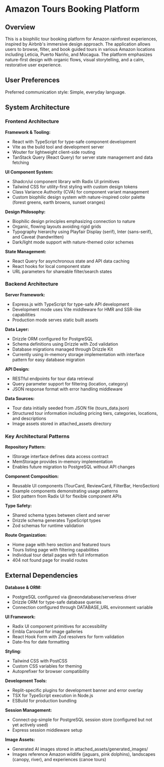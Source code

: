 # Amazon Tours Booking Platform

## Overview

This is a biophilic tour booking platform for Amazon rainforest experiences, inspired by Airbnb's immersive design approach. The application allows users to browse, filter, and book guided tours in various Amazon locations including Leticia, Puerto Nariño, and Mocagua. The platform emphasizes nature-first design with organic flows, visual storytelling, and a calm, restorative user experience.

## User Preferences

Preferred communication style: Simple, everyday language.

## System Architecture

### Frontend Architecture

**Framework & Tooling:**
- React with TypeScript for type-safe component development
- Vite as the build tool and development server
- Wouter for lightweight client-side routing
- TanStack Query (React Query) for server state management and data fetching

**UI Component System:**
- Shadcn/ui component library with Radix UI primitives
- Tailwind CSS for utility-first styling with custom design tokens
- Class Variance Authority (CVA) for component variant management
- Custom biophilic design system with nature-inspired color palette (forest greens, earth browns, sunset oranges)

**Design Philosophy:**
- Biophilic design principles emphasizing connection to nature
- Organic, flowing layouts avoiding rigid grids
- Typography hierarchy using Playfair Display (serif), Inter (sans-serif), and Caveat (handwritten)
- Dark/light mode support with nature-themed color schemes

**State Management:**
- React Query for asynchronous state and API data caching
- React hooks for local component state
- URL parameters for shareable filter/search states

### Backend Architecture

**Server Framework:**
- Express.js with TypeScript for type-safe API development
- Development mode uses Vite middleware for HMR and SSR-like capabilities
- Production mode serves static built assets

**Data Layer:**
- Drizzle ORM configured for PostgreSQL
- Schema definitions using Drizzle with Zod validation
- Database migrations managed through Drizzle Kit
- Currently using in-memory storage implementation with interface pattern for easy database migration

**API Design:**
- RESTful endpoints for tour data retrieval
- Query parameter support for filtering (location, category)
- JSON response format with error handling middleware

**Data Sources:**
- Tour data initially seeded from JSON file (tours_data.json)
- Structured tour information including pricing tiers, categories, locations, and descriptions
- Image assets stored in attached_assets directory

### Key Architectural Patterns

**Repository Pattern:**
- IStorage interface defines data access contract
- MemStorage provides in-memory implementation
- Enables future migration to PostgreSQL without API changes

**Component Composition:**
- Reusable UI components (TourCard, ReviewCard, FilterBar, HeroSection)
- Example components demonstrating usage patterns
- Slot pattern from Radix UI for flexible component APIs

**Type Safety:**
- Shared schema types between client and server
- Drizzle schema generates TypeScript types
- Zod schemas for runtime validation

**Route Organization:**
- Home page with hero section and featured tours
- Tours listing page with filtering capabilities
- Individual tour detail pages with full information
- 404 not found page for invalid routes

## External Dependencies

**Database & ORM:**
- PostgreSQL configured via @neondatabase/serverless driver
- Drizzle ORM for type-safe database queries
- Connection configured through DATABASE_URL environment variable

**UI Framework:**
- Radix UI component primitives for accessibility
- Embla Carousel for image galleries
- React Hook Form with Zod resolvers for form validation
- Date-fns for date formatting

**Styling:**
- Tailwind CSS with PostCSS
- Custom CSS variables for theming
- Autoprefixer for browser compatibility

**Development Tools:**
- Replit-specific plugins for development banner and error overlay
- TSX for TypeScript execution in Node.js
- ESBuild for production bundling

**Session Management:**
- Connect-pg-simple for PostgreSQL session store (configured but not yet actively used)
- Express session middleware setup

**Image Assets:**
- Generated AI images stored in attached_assets/generated_images/
- Images reference Amazon wildlife (jaguars, pink dolphins), landscapes (canopy, river), and experiences (canoe tours)